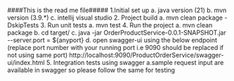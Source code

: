 ####This is the read me file#####
1.Initial set up 
  a. java version (21)
  b.  mvn version (3.9.*)
  c. intellij visual studio
2. Project build
    a. mvn clean package -DskipTests
3. Run unit tests
    a. mvn test
4. Run the project
   a. mvn clean package 
   b. cd target/
   c. java -jar OrderProductService-0.0.1-SNAPSHOT.jar --server.port = ${anyport}
   d. open swagger-ui using the below endpoint (replace port number with your running port i.e 9090 should be replaced if not using same port)
      http://localhost:9090/ProductOrderService/swagger-ui/index.html
5. Integration tests using swagger
   a.sample request input are available in swagger so please follow the same for testing
